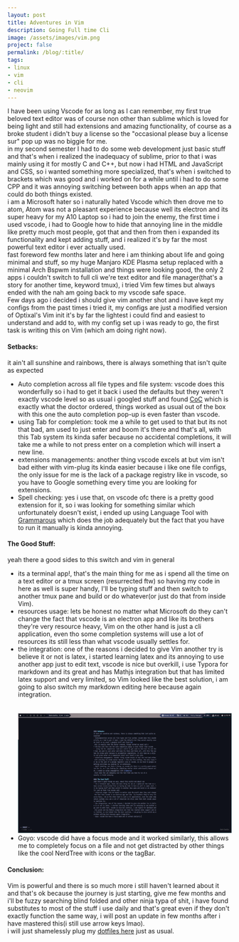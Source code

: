 ```yaml
---
layout: post
title: Adventures in Vim
description: Going Full time Cli
image: /assets/images/vim.png
project: false
permalink: /blog/:title/
tags: 
- linux
- vim
- cli
- neovim
---
```



I have been using Vscode for as long as I can remember, my first true beloved
text editor was of course non other than sublime which is loved for being light
and still had extensions and amazing functionality, of course as a broke student
i didn't buy a license so the "occasional please buy a license sur" pop up was no
biggie for me. <br>
in my second semester I had to do some web development just basic stuff and
that's when i realized the inadequacy of sublime, prior to that i was mainly
using it for mostly C and C++, but now i had HTML and  JavaScript and CSS, so i
wanted something more specialized, that's when i switched to brackets which was
good and i worked on for a while until i had to do some CPP and it was annoying
switching between both apps when an app that could do both things existed.<br>
i am a Microsoft hater so i naturally hated Vscode which then drove me to atom,
Atom was not a pleasant experience because well its electron and its super heavy
for my A10 Laptop so i had to join the enemy, the first time i used vscode, i
had to Google how to hide that annoying line in the middle like pretty much most
people, got that and then from then i expanded its functionality and kept adding
stuff, and i realized it's by far the most powerful text editor i ever actually
used.<br>
fast foreword few months later and here i am thinking about life and
going minimal and stuff, so my huge Manjaro KDE Plasma setup replaced with a
minimal Arch Bspwm installation and things were looking good, the only 2 apps i
couldn't switch to full cli we're text editor and file manager(that's a story for
another time, keyword tmux), i tried Vim few times but always ended with the nah
am going back to my vscode safe space.<br>
Few days ago i decided i should give vim another shot and i have kept my configs
from the past times  i tried it, my configs are just a modified version of
Optixal's Vim init it's by far the lightest i could find and easiest to
understand and add to, with my config set up i was ready to go, the first task
is writing this on Vim (which am doing right now). <br>

#### Setbacks:
it ain't all sunshine and rainbows, there is always something that isn't quite as
expected

- Auto completion across all file types and file system: vscode does this
  wonderfully so i had to get it back i used the defaults but they weren't
  exactly vscode level so as usual i googled stuff and found
  [CoC](https://github.com/neoclide/coc.nvim) which is exactly what the doctor ordered,
  things worked as usual out of the box with
  this one the auto completion pop-up is even faster than vscode. <br>
-  using Tab for completion: took me a while to get used to that but its not
  that bad, am used to just enter and boom it's there and that's all, with this
  Tab system its kinda safer because no accidental completions, it will take
  me a while to not press enter on a completion which will insert a new
  line.<br>
- extensions managements: another thing vscode excels at but vim isn't bad
 either with vim-plug its kinda easier because i like one file configs, the
 only issue for me is the lack of a package registry like in vscode, so you have
 to Google something every time you are looking for extensions. <br>
- Spell checking: yes i use that, on vscode ofc there is a pretty good extension
 for it, so i was looking for something similar which unfortunately doesn't
 exist, i ended up using Language Tool with
 [Grammarous](https://github.com/rhysd/vim-grammarous) which does the job
 adequately but the fact that you have to run it manually is kinda annoying.

#### The Good Stuff:
yeah there a good sides to this switch and vim in general
- its a terminal app!, that's the main thing for me as i spend all the time on a
 text editor or a tmux screen (resurrected ftw) so having my code in here as
 well is super handy, I'll be typing stuff and then switch to another tmux pane
 and build or do whatever(or just do that from inside Vim).<br>
- resources usage: lets be honest no matter what Microsoft do they can't change
 the fact that vscode is an electron app and like  its brothers they're very
 resource heavy, Vim on the other hand is just a cli application, even tho some
 completion systems will use a lot of resources its still less than what vscode
 usually settles for.<br>
- the integration: one of the reasons i decided to give Vim another try is
 believe it or not is latex, i started learning latex and its annoying to use
 another app just to edit text, vscode is nice but overkill, i use Typora for
 markdown and its great and has Mathjs integration but that has limited latex
 support and very limited, so Vim looked like the best solution, i am going to
 also switch my markdown editing here because again integration.
    <br><br><br>
    <img src="/assets/images/goyo.png">
- Goyo: vscode did have a focus mode and it worked similarly, this allows me to
 completely focus on a file and not get distracted by other things like the
 cool NerdTree with icons or the tagBar.


#### Conclusion:
Vim is powerful and there is so much more i still haven't learned about it and
that's ok because the journey is just starting, give me few months and i'll be
fuzzy searching blind folded and other ninja typa of shit, i have found
substitutes to most of the stuff i use daily and that's great even if they don't
exactly function the same way, i will post an update in few months after i have
mastered this(i still use arrow keys lmao).<br>
i will just shamelessly plug my [dotfiles here](https://github.com/Blacksuan19/Dotfiles) just as usual.
